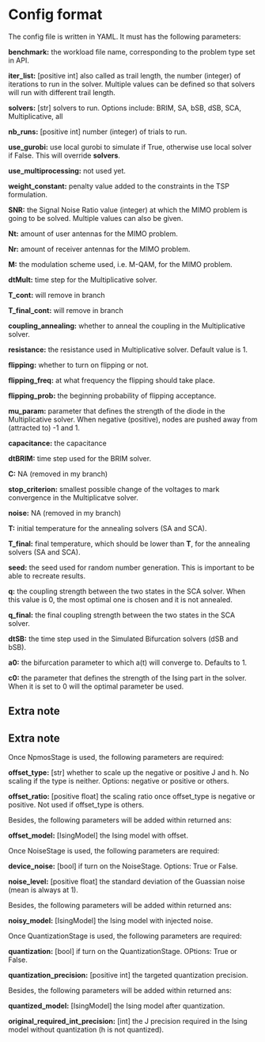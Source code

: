 # Config format

The config file is written in YAML. It must has the following parameters:

**benchmark:** the workload file name, corresponding to the problem type set in API.

**iter_list:** [positive int] also called as trail length, the number (integer) of iterations to run in the solver. Multiple values can be defined so that solvers will run with different trail length.

**solvers:** [str] solvers to run. Options include: BRIM, SA, bSB, dSB, SCA, Multiplicative, all

**nb_runs:** [positive int] number (integer) of trials to run.

**use_gurobi:** use local gurobi to simulate if True, otherwise use local solver if False. This will override **solvers**.

**use_multiprocessing:** not used yet.

**weight_constant:** penalty value added to the constraints in the TSP formulation.

**SNR:** the Signal Noise Ratio value (integer) at which the MIMO problem is going to be solved. Multiple values can also be given.

**Nt:** amount of user antennas for the MIMO problem.

**Nr:** amount of receiver antennas for the MIMO problem.

**M:** the modulation scheme used, i.e. M-QAM, for the MIMO problem.

**dtMult:** time step for the Multiplicative solver.

**T_cont:** will remove in branch

**T_final_cont:** will remove in branch

**coupling_annealing:** whether to anneal the coupling in the Multiplicative solver.

**resistance:** the resistance used in Multiplicative solver. Default value is 1.

**flipping:** whether to turn on flipping or not. 

**flipping_freq:** at what frequency the flipping should take place.

**flipping_prob:** the beginning probability of flipping acceptance.

**mu_param:** parameter that defines the strength of the diode in the Multiplicative solver. When negative (positive), nodes are pushed away from (attracted to) -1 and 1.

**capacitance:** the capacitance 

**dtBRIM:** time step used for the BRIM solver.

**C:** NA (removed in my branch)

**stop_criterion:** smallest possible change of the voltages to mark convergence in the Multiplicatve solver.

**noise:** NA (removed in my branch)

**T:** initial temperature for the annealing solvers (SA and SCA).

**T_final:** final temperature, which should be lower than **T**, for the annealing solvers (SA and SCA).

**seed:** the seed used for random number generation. This is important to be able to recreate results.

**q:** the coupling strength between the two states in the SCA solver. When this value is 0, the most optimal one is chosen and it is not annealed.

**q_final:** the final coupling strength between the two states in the SCA solver.

**dtSB:** the time step used in the Simulated Bifurcation solvers (dSB and bSB).

**a0:** the bifurcation parameter to which a(t) will converge to. Defaults to 1.

**c0:** the parameter that defines the strength of the Ising part in the solver. When it is set to 0 will the optimal parameter be used.

## Extra note

## Extra note

Once NpmosStage is used, the following parameters are required:

**offset_type:** [str] whether to scale up the negative or positive J and h. No scaling if the type is neither. Options: negative or positive or others.

**offset_ratio:** [positive float] the scaling ratio once offset_type is negative or positive. Not used if offset_type is others.

Besides, the following parameters will be added within returned ans:

**offset_model:** [IsingModel] the Ising model with offset.

Once NoiseStage is used, the following parameters are required:

**device_noise:** [bool] if turn on the NoiseStage. Options: True or False.

**noise_level:** [positive float] the standard deviation of the Guassian noise (mean is always at 1).

Besides, the following parameters will be added within returned ans:

**noisy_model:** [IsingModel] the Ising model with injected noise.

Once QuantizationStage is used, the following parameters are required:

**quantization:** [bool] if turn on the QuantizationStage. OPtions: True or False.

**quantization_precision:** [positive int] the targeted quantization precision.

Besides, the following parameters will be added within returned ans:

**quantized_model:** [IsingModel] the Ising model after quantization.

**original_required_int_precision:** [int] the J precision required in the Ising model without quantization (h is not quantized).
